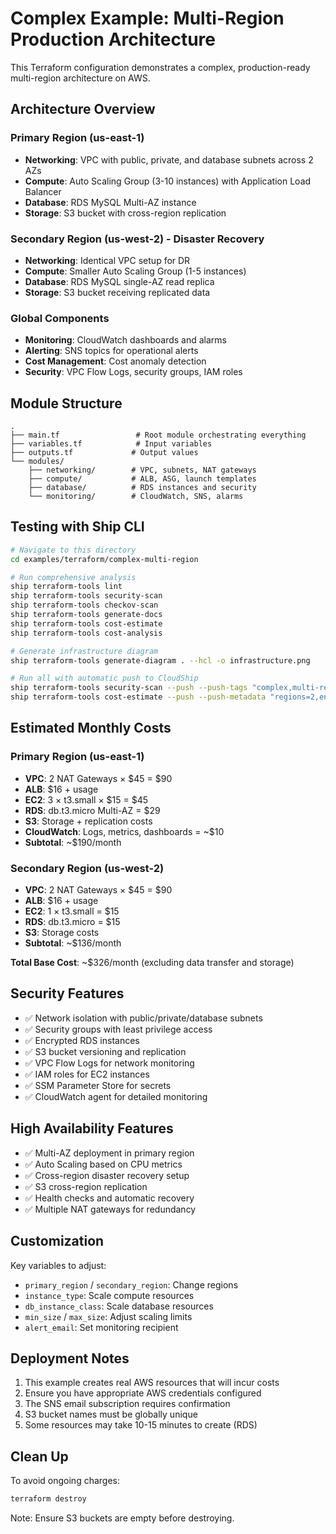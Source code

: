 # Complex Example: Multi-Region Production Architecture

This Terraform configuration demonstrates a complex, production-ready multi-region architecture on AWS.

## Architecture Overview

### Primary Region (us-east-1)
- **Networking**: VPC with public, private, and database subnets across 2 AZs
- **Compute**: Auto Scaling Group (3-10 instances) with Application Load Balancer
- **Database**: RDS MySQL Multi-AZ instance
- **Storage**: S3 bucket with cross-region replication

### Secondary Region (us-west-2) - Disaster Recovery
- **Networking**: Identical VPC setup for DR
- **Compute**: Smaller Auto Scaling Group (1-5 instances)
- **Database**: RDS MySQL single-AZ read replica
- **Storage**: S3 bucket receiving replicated data

### Global Components
- **Monitoring**: CloudWatch dashboards and alarms
- **Alerting**: SNS topics for operational alerts
- **Cost Management**: Cost anomaly detection
- **Security**: VPC Flow Logs, security groups, IAM roles

## Module Structure

```
.
├── main.tf                 # Root module orchestrating everything
├── variables.tf            # Input variables
├── outputs.tf             # Output values
└── modules/
    ├── networking/        # VPC, subnets, NAT gateways
    ├── compute/           # ALB, ASG, launch templates
    ├── database/          # RDS instances and security
    └── monitoring/        # CloudWatch, SNS, alarms
```

## Testing with Ship CLI

```bash
# Navigate to this directory
cd examples/terraform/complex-multi-region

# Run comprehensive analysis
ship terraform-tools lint
ship terraform-tools security-scan
ship terraform-tools checkov-scan
ship terraform-tools generate-docs
ship terraform-tools cost-estimate
ship terraform-tools cost-analysis

# Generate infrastructure diagram
ship terraform-tools generate-diagram . --hcl -o infrastructure.png

# Run all with automatic push to CloudShip
ship terraform-tools security-scan --push --push-tags "complex,multi-region"
ship terraform-tools cost-estimate --push --push-metadata "regions=2,environment=prod"
```

## Estimated Monthly Costs

### Primary Region (us-east-1)
- **VPC**: 2 NAT Gateways × $45 = $90
- **ALB**: $16 + usage
- **EC2**: 3 × t3.small × $15 = $45
- **RDS**: db.t3.micro Multi-AZ = $29
- **S3**: Storage + replication costs
- **CloudWatch**: Logs, metrics, dashboards = ~$10
- **Subtotal**: ~$190/month

### Secondary Region (us-west-2)
- **VPC**: 2 NAT Gateways × $45 = $90
- **ALB**: $16 + usage
- **EC2**: 1 × t3.small = $15
- **RDS**: db.t3.micro = $15
- **S3**: Storage costs
- **Subtotal**: ~$136/month

**Total Base Cost**: ~$326/month (excluding data transfer and storage)

## Security Features

- ✅ Network isolation with public/private/database subnets
- ✅ Security groups with least privilege access
- ✅ Encrypted RDS instances
- ✅ S3 bucket versioning and replication
- ✅ VPC Flow Logs for network monitoring
- ✅ IAM roles for EC2 instances
- ✅ SSM Parameter Store for secrets
- ✅ CloudWatch agent for detailed monitoring

## High Availability Features

- ✅ Multi-AZ deployment in primary region
- ✅ Auto Scaling based on CPU metrics
- ✅ Cross-region disaster recovery setup
- ✅ S3 cross-region replication
- ✅ Health checks and automatic recovery
- ✅ Multiple NAT gateways for redundancy

## Customization

Key variables to adjust:
- `primary_region` / `secondary_region`: Change regions
- `instance_type`: Scale compute resources
- `db_instance_class`: Scale database resources
- `min_size` / `max_size`: Adjust scaling limits
- `alert_email`: Set monitoring recipient

## Deployment Notes

1. This example creates real AWS resources that will incur costs
2. Ensure you have appropriate AWS credentials configured
3. The SNS email subscription requires confirmation
4. S3 bucket names must be globally unique
5. Some resources may take 10-15 minutes to create (RDS)

## Clean Up

To avoid ongoing charges:
```bash
terraform destroy
```

Note: Ensure S3 buckets are empty before destroying.